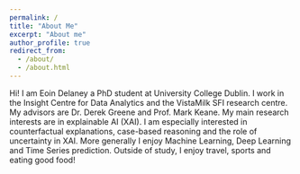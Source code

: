 ```yaml
---
permalink: /
title: "About Me"
excerpt: "About me"
author_profile: true
redirect_from: 
  - /about/
  - /about.html
---
```


Hi! I am Eoin Delaney a PhD student at University College Dublin. I work in the Insight Centre for Data Analytics and the VistaMilk SFI research centre. My advisors are Dr. Derek Greene and Prof. Mark Keane. My main research interests are in explainable AI (XAI). I am especially interested in counterfactual explanations, case-based reasoning and the role of uncertainty in XAI. More generally I enjoy Machine Learning, Deep Learning and Time Series prediction. Outside of study, I enjoy travel, sports and eating good food!
